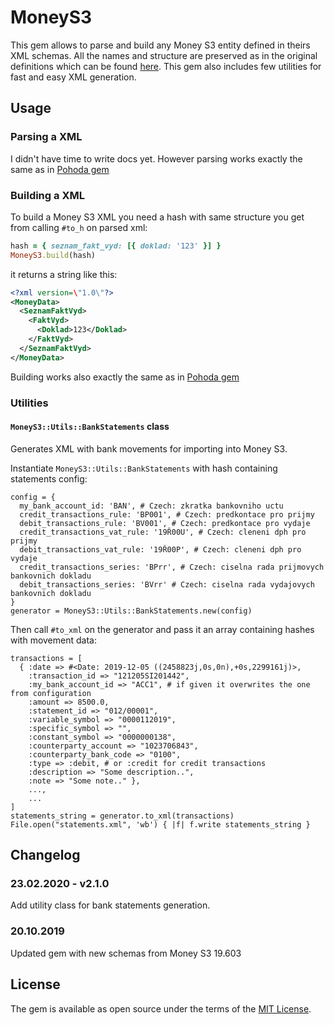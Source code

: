 # MoneyS3

This gem allows to parse and build any Money S3 entity defined in theirs XML schemas. All the names and structure are preserved as in the original definitions which can be found [here](https://github.com/Masa331/money_xsd). This gem also includes few utilities for fast and easy XML generation.

## Usage

### Parsing a XML

I didn't have time to write docs yet. However parsing works exactly the same as in [Pohoda gem](https://github.com/Masa331/pohoda)

### Building a XML

To build a Money S3 XML you need a hash with same structure you get from calling `#to_h` on parsed xml:

```ruby
hash = { seznam_fakt_vyd: [{ doklad: '123' }] }
MoneyS3.build(hash)
```

it returns a string like this:
```xml
<?xml version=\"1.0\"?>
<MoneyData>
  <SeznamFaktVyd>
    <FaktVyd>
      <Doklad>123</Doklad>
    </FaktVyd>
  </SeznamFaktVyd>
</MoneyData>
```

Building works also exactly the same as in [Pohoda gem](https://github.com/Masa331/pohoda)

### Utilities

#### `MoneyS3::Utils::BankStatements` class

Generates XML with bank movements for importing into Money S3.

Instantiate `MoneyS3::Utils::BankStatements` with hash containing statements config:
```
config = {
  my_bank_account_id: 'BAN', # Czech: zkratka bankovniho uctu
  credit_transactions_rule: 'BP001', # Czech: predkontace pro prijmy
  debit_transactions_rule: 'BV001', # Czech: predkontace pro vydaje
  credit_transactions_vat_rule: '19Ř00U', # Czech: cleneni dph pro prijmy
  debit_transactions_vat_rule: '19Ř00P', # Czech: cleneni dph pro vydaje
  credit_transactions_series: 'BPrr', # Czech: ciselna rada prijmovych bankovnich dokladu
  debit_transactions_series: 'BVrr' # Czech: ciselna rada vydajovych bankovnich dokladu
}
generator = MoneyS3::Utils::BankStatements.new(config)
```

Then call `#to_xml` on the generator and pass it an array containing hashes with movement data:
```
transactions = [
  { :date => #<Date: 2019-12-05 ((2458823j,0s,0n),+0s,2299161j)>,
    :transaction_id => "121205SI201442",
    :my_bank_account_id => "ACC1", # if given it overwrites the one from configuration
    :amount => 8500.0,
    :statement_id => "012/00001",
    :variable_symbol => "0000112019",
    :specific_symbol => "",
    :constant_symbol => "0000000138",
    :counterparty_account => "1023706843",
    :counterparty_bank_code => "0100",
    :type => :debit, # or :credit for credit transactions
    :description => "Some description..",
    :note => "Some note.." },
    ...,
    ...
]
statements_string = generator.to_xml(transactions)
File.open("statements.xml", 'wb') { |f| f.write statements_string }
```

## Changelog

### 23.02.2020 - v2.1.0

Add utility class for bank statements generation.

### 20.10.2019

Updated gem with new schemas from Money S3 19.603

## License

The gem is available as open source under the terms of the [MIT License](https://opensource.org/licenses/MIT).

